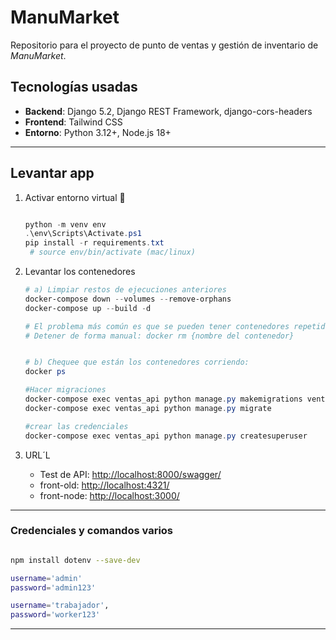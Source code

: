 # ManuMarket

Repositorio para el proyecto de punto de ventas y gestión de inventario de *ManuMarket*.

## Tecnologías usadas

- **Backend**: Django 5.2, Django REST Framework, django-cors-headers
- **Frontend**: Tailwind CSS
- **Entorno**: Python 3.12+, Node.js 18+

---

## Levantar app

1. Activar entorno virtual 👻  

    ```powershell

    python -m venv env
    .\env\Scripts\Activate.ps1
    pip install -r requirements.txt
     # source env/bin/activate (mac/linux)

    ```

2. Levantar los contenedores

   ```powershell
   # a) Limpiar restos de ejecuciones anteriores
   docker-compose down --volumes --remove-orphans
   docker-compose up --build -d
   
   # El problema más común es que se pueden tener contenedores repetidos (sin importar si están detenidos o no)
   # Detener de forma manual: docker rm {nombre del contenedor}


   # b) Chequee que están los contenedores corriendo:
   docker ps

   #Hacer migraciones
   docker-compose exec ventas_api python manage.py makemigrations ventas
   docker-compose exec ventas_api python manage.py migrate
   
   #crear las credenciales
   docker-compose exec ventas_api python manage.py createsuperuser

   ```

3. URL´L

   - Test de API: <http://localhost:8000/swagger/>
   - front-old: <http://localhost:4321/>
   - front-node: <http://localhost:3000/>

---

### Credenciales y comandos varios

  ```bash

  npm install dotenv --save-dev

  username='admin'
  password='admin123'

  username='trabajador',
  password='worker123'

  ```

---
